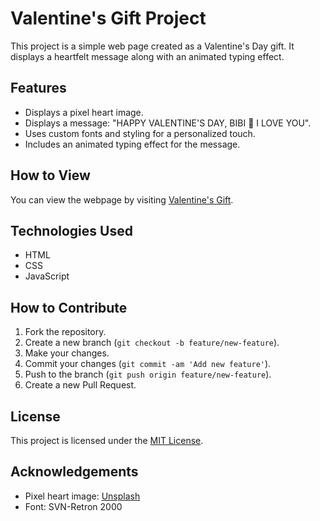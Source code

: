# Valentine's Gift Project

This project is a simple web page created as a Valentine's Day gift. It displays a heartfelt message along with an animated typing effect.

## Features

- Displays a pixel heart image.
- Displays a message: "HAPPY VALENTINE'S DAY, BIBI 🌷 I LOVE YOU".
- Uses custom fonts and styling for a personalized touch.
- Includes an animated typing effect for the message.

## How to View

You can view the webpage by visiting [Valentine's Gift](https://luluhoccode.github.io/valentines-gift). 

## Technologies Used

- HTML
- CSS
- JavaScript

## How to Contribute

1. Fork the repository.
2. Create a new branch (`git checkout -b feature/new-feature`).
3. Make your changes.
4. Commit your changes (`git commit -am 'Add new feature'`).
5. Push to the branch (`git push origin feature/new-feature`).
6. Create a new Pull Request.

## License

This project is licensed under the [MIT License](LICENSE).

## Acknowledgements

- Pixel heart image: [Unsplash](https://unsplash.com)
- Font: SVN-Retron 2000

